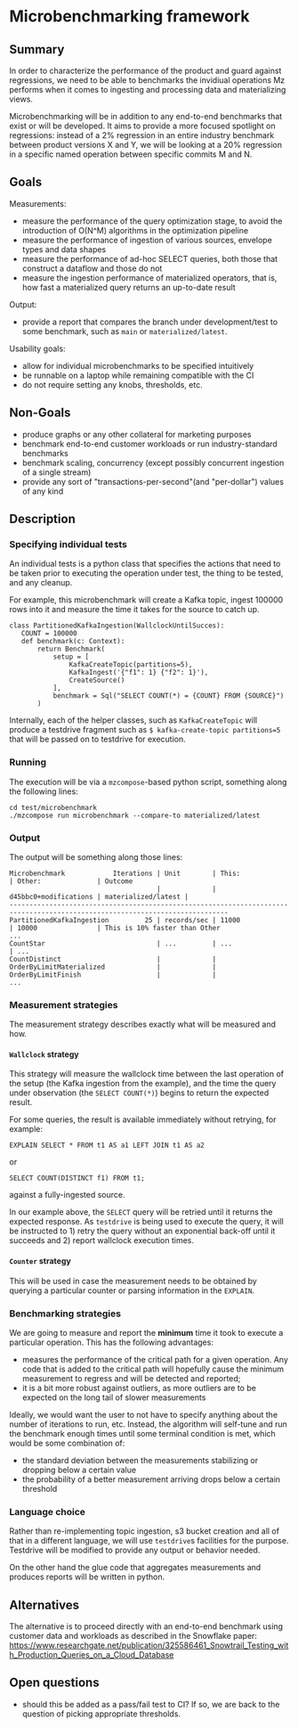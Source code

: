 # Microbenchmarking framework

## Summary

In order to characterize the performance of the product and guard against regressions, we need to be able to benchmarks the invidiual operations Mz performs when it comes to ingesting and processing data and materializing views.

Microbenchmarking will be in addition to any end-to-end benchmarks that exist or will be developed. It aims to provide a more focused spotlight on regressions: instead of a 2% regression in an entire industry benchmark between product versions X and Y, we will be looking at a 20% regression in a specific named operation between specific commits M and N.

## Goals

Measurements:
- measure the performance of the query optimization stage, to avoid the introduction of O(N^M) algorithms in the optimization pipeline
- measure the performance of ingestion of various sources, envelope types and data shapes
- measure the performance of ad-hoc SELECT queries, both those that construct a dataflow and those do not
- measure the ingestion performance of materialized operators, that is, how fast a materialized query returns an up-to-date result

Output:
- provide a report that compares the branch under development/test to some benchmark, such as `main` or `materialized/latest`.

Usability goals:
- allow for individual microbenchmarks to be specified intuitively
- be runnable on a laptop while remaining compatible with the CI
- do not require setting any knobs, thresholds, etc.

## Non-Goals

- produce graphs or any other collateral for marketing purposes
- benchmark end-to-end customer workloads or run industry-standard benchmarks
- benchmark scaling, concurrency (except possibly concurrent ingestion of a single stream)
- provide any sort of "transactions-per-second"(and "per-dollar") values of any kind

## Description

### Specifying individual tests

An individual tests is a python class that specifies the actions that need to be taken prior to executing the operation under test, the thing to be tested, and any cleanup.

For example, this microbenchmark will create a Kafka topic, ingest 100000 rows into it and measure the time it takes for the source to catch up.

```
class PartitionedKafkaIngestion(WallclockUntilSucces):
   COUNT = 100000
   def benchmark(c: Context):
       return Benchmark(
           setup = [
               KafkaCreateTopic(partitions=5),
               KafkaIngest('{"f1": 1} {"f2": 1}'),
               CreateSource()
           ],
           benchmark = Sql("SELECT COUNT(*) = {COUNT} FROM {SOURCE}")
       )
```

Internally, each of the helper classes, such as `KafkaCreateTopic` will produce a testdrive fragment such as `$ kafka-create-topic partitions=5` that will be passed on to testdrive for execution.

### Running

The execution will be via a `mzcompose`-based python script, something along the following lines:

```
cd test/microbenchmark
./mzcompose run microbenchmark --compare-to materialized/latest
```

### Output

The output will be something along those lines:

```
Microbenchmark            Iterations | Unit        | This:                 | Other:              | Outcome
                                     |             | d45bbc0+modifications | materialized/latest |
-----------------------------------------------------------------------------------------------------------------------------
PartitionedKafkaIngestion         25 | records/sec | 11000                 | 10000               | This is 10% faster than Other
...
CountStar                            | ...         | ...                   | ...
CountDistinct                        |             |
OrderByLimitMaterialized             |             |
OrderByLimitFinish                   |             |
...
```

### Measurement strategies

The measurement strategy describes exactly what will be measured and how.

#### `Wallclock` strategy

This strategy will measure the wallclock time between the last operation of the setup (the Kafka ingestion from the example), and the time the query under observation (the `SELECT COUNT(*)`) begins to return the expected result.

For some queries, the result is available immediately without retrying, for example:

```
EXPLAIN SELECT * FROM t1 AS a1 LEFT JOIN t1 AS a2
```

or

```
SELECT COUNT(DISTINCT f1) FROM t1;
```

against a fully-ingested source.

In our example above, the `SELECT` query will be retried until it returns the expected response. As `testdrive` is being used to execute the query, it will be instructed to 1) retry the query without an exponential back-off until it succeeds and 2) report wallclock execution times.

#### `Counter` strategy

This will be used in case the measurement needs to be obtained by querying a particular counter or parsing information in the `EXPLAIN`.

### Benchmarking strategies

We are going to measure and report the **minimum** time it took to execute a particular operation. This has the following advantages:
- measures the performance of the critical path for a given operation. Any code that is added to the critical path will hopefully cause the minimum measurement to regress and will be detected and reported;
- it is a bit more robust against outliers, as more outliers are to be expected on the long tail of slower measurements

Ideally, we would want the user to not have to specify anything about the number of iterations to run, etc. Instead, the algorithm will self-tune and run the benchmark enough times until some terminal condition is met, which would be some combination of:
- the standard deviation between the measurements stabilizing or dropping below a certain value
- the probability of a better measurement arriving drops below a certain threshold

### Language choice

Rather than re-implementing topic ingestion, s3 bucket creation and all of that in a different language, we will use `testdrive`s facilities for the purpose.  Testdrive will be modified to provide any output or behavior needed.

On the other hand the glue code that aggregates measurements and produces reports will be written in python.


## Alternatives

The alternative is to proceed directly with an end-to-end benchmark using customer data and workloads as described in the Snowflake paper:
https://www.researchgate.net/publication/325586461_Snowtrail_Testing_with_Production_Queries_on_a_Cloud_Database


## Open questions

- should this be added as a pass/fail test to CI? If so, we are back to the question of picking appropriate thresholds.
